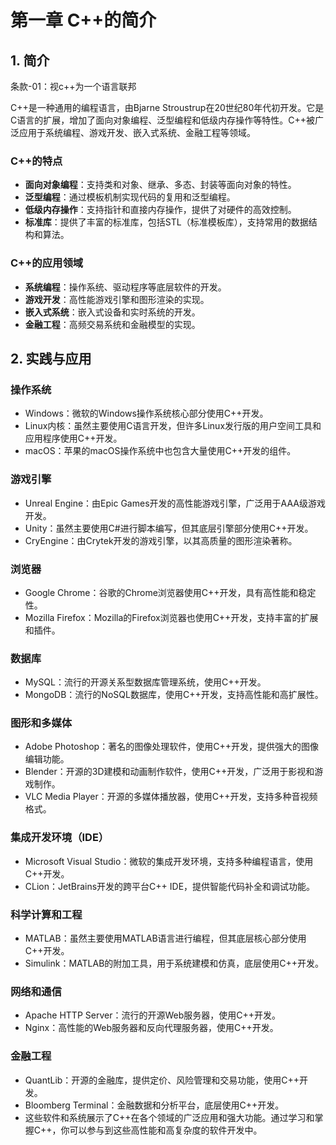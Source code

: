 ﻿# 第一章 C++的简介

## 1. 简介

条款-01：视c++为一个语言联邦

C++是一种通用的编程语言，由Bjarne Stroustrup在20世纪80年代初开发。它是C语言的扩展，增加了面向对象编程、泛型编程和低级内存操作等特性。C++被广泛应用于系统编程、游戏开发、嵌入式系统、金融工程等领域。

### C++的特点
- **面向对象编程**：支持类和对象、继承、多态、封装等面向对象的特性。
- **泛型编程**：通过模板机制实现代码的复用和泛型编程。
- **低级内存操作**：支持指针和直接内存操作，提供了对硬件的高效控制。
- **标准库**：提供了丰富的标准库，包括STL（标准模板库），支持常用的数据结构和算法。

### C++的应用领域
- **系统编程**：操作系统、驱动程序等底层软件的开发。
- **游戏开发**：高性能游戏引擎和图形渲染的实现。
- **嵌入式系统**：嵌入式设备和实时系统的开发。
- **金融工程**：高频交易系统和金融模型的实现。

## 2. 实践与应用
### 操作系统
+ Windows：微软的Windows操作系统核心部分使用C++开发。
+ Linux内核：虽然主要使用C语言开发，但许多Linux发行版的用户空间工具和应用程序使用C++开发。
+ macOS：苹果的macOS操作系统中也包含大量使用C++开发的组件。

### 游戏引擎
+ Unreal Engine：由Epic Games开发的高性能游戏引擎，广泛用于AAA级游戏开发。
+ Unity：虽然主要使用C#进行脚本编写，但其底层引擎部分使用C++开发。
+ CryEngine：由Crytek开发的游戏引擎，以其高质量的图形渲染著称。

### 浏览器
+ Google Chrome：谷歌的Chrome浏览器使用C++开发，具有高性能和稳定性。
+ Mozilla Firefox：Mozilla的Firefox浏览器也使用C++开发，支持丰富的扩展和插件。

### 数据库
+ MySQL：流行的开源关系型数据库管理系统，使用C++开发。
+ MongoDB：流行的NoSQL数据库，使用C++开发，支持高性能和高扩展性。

### 图形和多媒体
+ Adobe Photoshop：著名的图像处理软件，使用C++开发，提供强大的图像编辑功能。
+ Blender：开源的3D建模和动画制作软件，使用C++开发，广泛用于影视和游戏制作。
+ VLC Media Player：开源的多媒体播放器，使用C++开发，支持多种音视频格式。

### 集成开发环境（IDE）
+ Microsoft Visual Studio：微软的集成开发环境，支持多种编程语言，使用C++开发。
+ CLion：JetBrains开发的跨平台C++ IDE，提供智能代码补全和调试功能。

### 科学计算和工程
+ MATLAB：虽然主要使用MATLAB语言进行编程，但其底层核心部分使用C++开发。
+ Simulink：MATLAB的附加工具，用于系统建模和仿真，底层使用C++开发。

### 网络和通信
+ Apache HTTP Server：流行的开源Web服务器，使用C++开发。
+ Nginx：高性能的Web服务器和反向代理服务器，使用C++开发。

### 金融工程
+ QuantLib：开源的金融库，提供定价、风险管理和交易功能，使用C++开发。
+ Bloomberg Terminal：金融数据和分析平台，底层使用C++开发。
+ 这些软件和系统展示了C++在各个领域的广泛应用和强大功能。通过学习和掌握C++，你可以参与到这些高性能和高复杂度的软件开发中。